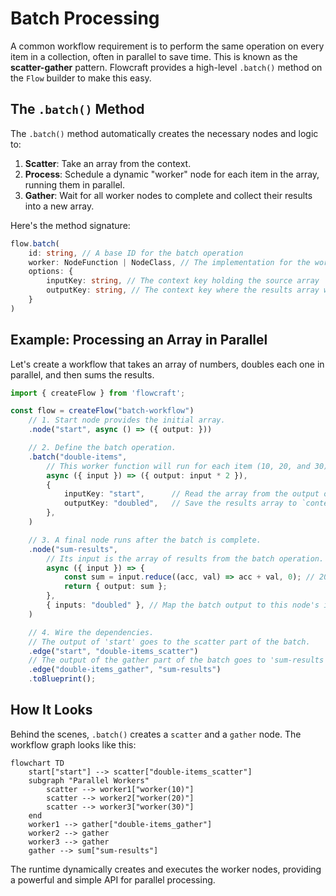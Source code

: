 # Batch Processing

A common workflow requirement is to perform the same operation on every item in a collection, often in parallel to save time. This is known as the **scatter-gather** pattern. Flowcraft provides a high-level `.batch()` method on the `Flow` builder to make this easy.

## The `.batch()` Method

The `.batch()` method automatically creates the necessary nodes and logic to:
1.	**Scatter**: Take an array from the context.
2.	**Process**: Schedule a dynamic "worker" node for each item in the array, running them in parallel.
3.	**Gather**: Wait for all worker nodes to complete and collect their results into a new array.

Here's the method signature:
```typescript
flow.batch(
	id: string, // A base ID for the batch operation
	worker: NodeFunction | NodeClass, // The implementation for the worker node
	options: {
		inputKey: string, // The context key holding the source array
		outputKey: string, // The context key where the results array will be saved
	}
)
```

## Example: Processing an Array in Parallel

Let's create a workflow that takes an array of numbers, doubles each one in parallel, and then sums the results.

```typescript
import { createFlow } from 'flowcraft';

const flow = createFlow("batch-workflow")
	// 1. Start node provides the initial array.
	.node("start", async () => ({ output: }))

	// 2. Define the batch operation.
	.batch("double-items",
		// This worker function will run for each item (10, 20, and 30).
		async ({ input }) => ({ output: input * 2 }),
		{
			inputKey: "start",		// Read the array from the output of the 'start' node.
			outputKey: "doubled",	// Save the results array to `context.doubled`.
		},
	)

	// 3. A final node runs after the batch is complete.
	.node("sum-results",
		// Its input is the array of results from the batch operation.
		async ({ input }) => {
			const sum = input.reduce((acc, val) => acc + val, 0); // 20 + 40 + 60 = 120
			return { output: sum };
		},
		{ inputs: "doubled" }, // Map the batch output to this node's input.
	)

	// 4. Wire the dependencies.
	// The output of 'start' goes to the scatter part of the batch.
	.edge("start", "double-items_scatter")
	// The output of the gather part of the batch goes to 'sum-results'.
	.edge("double-items_gather", "sum-results")
	.toBlueprint();
```

## How It Looks

Behind the scenes, `.batch()` creates a `scatter` and a `gather` node. The workflow graph looks like this:

```mermaid
flowchart TD
	start["start"] --> scatter["double-items_scatter"]
	subgraph "Parallel Workers"
		scatter --> worker1["worker(10)"]
		scatter --> worker2["worker(20)"]
		scatter --> worker3["worker(30)"]
	end
	worker1 --> gather["double-items_gather"]
	worker2 --> gather
	worker3 --> gather
	gather --> sum["sum-results"]
```

The runtime dynamically creates and executes the worker nodes, providing a powerful and simple API for parallel processing.
